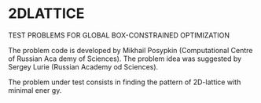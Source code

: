 # 2DLATTICE
TEST PROBLEMS FOR GLOBAL BOX-CONSTRAINED OPTIMIZATION

The problem code is developed by Mikhail Posypkin (Computational Centre of Russian Aca
demy of Sciences). The problem idea was suggested by Sergey Lurie (Russian Academy od 
Sciences).

The problem under test consists in finding the pattern of 2D-lattice with minimal ener
gy. 
